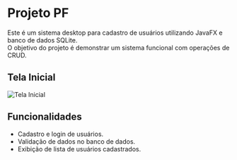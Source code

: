 # Projeto PF

Este é um sistema desktop para cadastro de usuários utilizando JavaFX e banco de dados SQLite.  
O objetivo do projeto é demonstrar um sistema funcional com operações de CRUD.

## Tela Inicial
![Tela Inicial](pf/src/main/resources/web/css/image/bg.png)

## Funcionalidades
- Cadastro e login de usuários.
- Validação de dados no banco de dados.
- Exibição de lista de usuários cadastrados.


